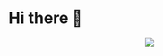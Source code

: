 # Hi there 👋
<div align="center"> <img src="https://activity-graph.herokuapp.com/graph?username=Stars-harbor&theme=xcode" /> </div>
